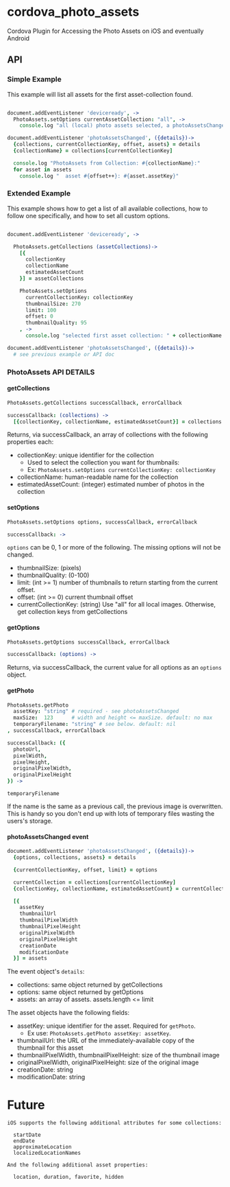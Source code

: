 # cordova_photo_assets
Cordova Plugin for Accessing the Photo Assets on iOS and eventually Android

## API

### Simple Example

This example will list all assets for the first asset-collection found.

```coffeescript

document.addEventListener 'deviceready', ->
  PhotoAssets.setOptions currentAssetCollection: "all", ->
    console.log "all (local) photo assets selected, a photoAssetsChanged event will follow shortly"

document.addEventListener 'photoAssetsChanged', ({details})->
  {collections, currentCollectionKey, offset, assets} = details
  {collectionName} = collections[currentCollectionKey]

  console.log "PhotoAssets from Collection: #{collectionName}:"
  for asset in assets
    console.log "  asset #{offset++}: #{asset.assetKey}"
```

### Extended Example

This example shows how to get a list of all available collections, how to follow one specifically, and how to set all custom options.

```coffeescript

document.addEventListener 'deviceready', ->

  PhotoAssets.getCollections (assetCollections)->
    [{
      collectionKey
      collectionName
      estimatedAssetCount
    }] = assetCollections

    PhotoAssets.setOptions
      currentCollectionKey: collectionKey
      thumbnailSize: 270
      limit: 100
      offset: 0
      thumbnailQuality: 95
    , ->
      console.log "selected first asset collection: " + collectionName

document.addEventListener 'photoAssetsChanged', ({details})->
  # see previous example or API doc
```

### PhotoAssets API DETAILS

#### getCollections
```coffeescript
PhotoAssets.getCollections successCallback, errorCallback

successCallback: (collections) ->
  [{collectionKey, collectionName, estimatedAssetCount}] = collections
```

Returns, via successCallback, an array of collections with the following properties each:

* collectionKey: unique identifier for the collection
  * Used to select the collection you want for thumbnails:
  * Ex: ```PhotoAssets.setOptions currentCollectionKey: collectionKey```
* collectionName: human-readable name for the collection
* estimatedAssetCount: (integer) estimated number of photos in the collection

#### setOptions
```coffeescript
PhotoAssets.setOptions options, successCallback, errorCallback

successCallback: ->
```

```options``` can be 0, 1 or more of the following. The missing options will not be changed.

* thumbnailSize:        (pixels)
* thumbnailQuality:     (0-100)
* limit:                (int >= 1) number of thumbnails to return starting from the current offset.
* offset:               (int >= 0) current thumbnail offset
* currentCollectionKey: (string) Use "all" for all local images. Otherwise, get collection keys from getCollections


#### getOptions
```coffeescript
PhotoAssets.getOptions successCallback, errorCallback

successCallback: (options) ->
```

Returns, via successCallback, the current value for all options as an ```options``` object.

#### getPhoto

```coffeescript
PhotoAssets.getPhoto
  assetKey: "string" # required - see photoAssetsChanged
  maxSize:  123      # width and height <= maxSize. default: no max
  temporaryFilename: "string" # see below. default: nil
, successCallback, errorCallback

successCallback: ({
  photoUrl,
  pixelWidth,
  pixelHeight,
  originalPixelWidth,
  originalPixelHeight
}) ->
```

```temporaryFilename```

If the name is the same as a previous call, the previous image is overwritten. This is handy so you don't end up with lots of temporary files wasting the users's storage.

#### photoAssetsChanged event

```coffeescript
document.addEventListener 'photoAssetsChanged', ({details})->
  {options, collections, assets} = details

  {currentCollectionKey, offset, limit} = options

  currentCollection = collections[currentCollectionKey]
  {collectionKey, collectionName, estimatedAssetCount} = currentCollection

  [{
    assetKey
    thumbnailUrl
    thumbnailPixelWidth
    thumbnailPixelHeight
    originalPixelWidth
    originalPixelHeight
    creationDate
    modificationDate
  }] = assets
```

The event object's ```details```:

* collections: same object returned by getCollections
* options: same object returned by getOptions
* assets: an array of assets. assets.length <= limit

The asset objects have the following fields:

* assetKey: unique identifier for the asset. Required for ```getPhoto```.
  * Ex use: ```PhotoAssets.getPhoto assetKey: assetKey```.
* thumbnailUrl: the URL of the immediately-available copy of the thumbnail for this asset
* thumbnailPixelWidth, thumbnailPixelHeight: size of the thumbnail image
* originalPixelWidth, originalPixelHeight: size of the original image
* creationDate: string
* modificationDate: string

# Future

```
iOS supports the following additional attributes for some collections:

  startDate
  endDate
  approximateLocation
  localizedLocationNames

And the following additional asset properties:

  location, duration, favorite, hidden
```
